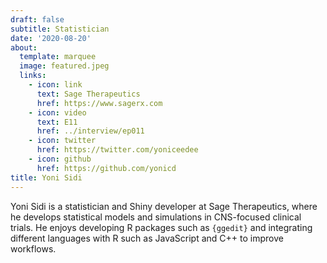 ```yaml
---
draft: false
subtitle: Statistician
date: '2020-08-20'
about:
  template: marquee
  image: featured.jpeg
  links:
    - icon: link
      text: Sage Therapeutics
      href: https://www.sagerx.com
    - icon: video
      text: E11
      href: ../interview/ep011
    - icon: twitter
      href: https://twitter.com/yoniceedee
    - icon: github
      href: https://github.com/yonicd
title: Yoni Sidi
---
```


Yoni Sidi is a statistician and Shiny developer at Sage Therapeutics, where he develops statistical models and simulations in CNS-focused clinical trials. He enjoys developing R packages such as `{ggedit}` and integrating different languages with R such as JavaScript and C++ to improve workflows.
